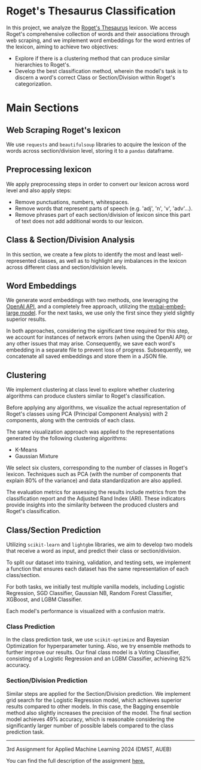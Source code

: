 # Roget's Thesaurus Classification


In this project, we analyze the [Roget's Thesaurus](https://www.gutenberg.org/files/10681/old/20040627-10681-h-body-pos.htm#180.1) lexicon.
We access Roget's comprehensive collection of words and their associations through web scraping, and we implement word embeddings for the word entries of the lexicon, aiming to achieve two objectives:
* Explore if there is a clustering method that can produce similar hierarchies to Roget's.
* Develop the best classification method, wherein the model's task is to discern a word's correct Class or Section/Division within Roget's categorization.


# Main Sections

## Web Scraping Roget's lexicon

We use `requests` and `beautifulsoup` libraries to acquire the lexicon of the words across section/division level, storing it to a `pandas` dataframe.

## Preprocessing lexicon

We apply preprocessing steps in order to convert our lexicon across word level and also apply steps:
* Remove punctuations, numbers, whitespaces.
* Remove words that represent parts of speech (e.g. 'adj', 'n', 'v', 'adv'...).
* Remove phrases part of each section/division of lexicon since this part of text does not add additional words to our lexicon. 

## Class & Section/Division Analysis

In this section, we create a few plots to identify the most and least well-represented classes,  as well as to highlight any imbalances in the lexicon across different class and section/division levels.

## Word Embeddings

We generate word embeddings with two methods, one leveraging the [OpenAI API](https://platform.openai.com/docs/guides/embeddings), and a completely free approach, utilizing the [mxbai-embed-large model](https://huggingface.co/mixedbread-ai/mxbai-embed-2d-large-v1). For the next tasks, we use only the first since they yield slightly superior results.

In both approaches, considering the significant time required for this step, we account for instances of network errors (when using the OpenAI API) or any other issues that may arise. Consequently, we save each word's embedding in a separate file to prevent loss of progress. Subsequently, we concatenate all saved embeddings and store them in a JSON file.


## Clustering
We implement clustering at  class level to explore whether clustering algorithms can produce clusters similar to Roget's classification.

Before applying any algorithms, we visualize the actual representation of Roget's classes using PCA (Principal Component Analysis) with 2 components, along with the centroids of each class.

The same visualization approach was applied to the representations generated by the following clustering algorithms:

* K-Means
* Gaussian Mixture
  
We select six clusters, corresponding to the number of classes in Roget's lexicon. Techniques such as PCA (with the number of components that explain 80% of the variance) and data standardization are also applied.

The evaluation metrics for assessing the results include metrics from the classification report and the Adjusted Rand Index (ARI). These indicators provide insights into the similarity between the produced clusters and Roget's classification.

## Class/Section Prediction

Utilizing `scikit-learn` and `lightgbm` libraries, we aim to develop two models that receive a word as input, and predict their class or section/division.

To split our dataset into training, validation, and testing sets, we implement a function that ensures each dataset has the same representation of each class/section.

For both tasks, we initially test multiple vanilla models, including Logistic Regression, SGD Classifier, Gaussian NB, Random Forest Classifier, XGBoost, and LGBM Classifier.

Each model's performance is visualized with a confusion matrix. 

### Class Prediction

In the class prediction task, we use `scikit-optimize` and Bayesian Optimization for hyperparameter tuning. Also, we try ensemble methods to further improve our results. Our final class model is a Voting Classifier, consisting of a Logistic Regression and an LGBM Classifier, achieving 62% accuracy.

### Section/Division Prediction

Similar steps are applied for the Section/Division prediction. We implement grid search for the Logistic Regression model, which achieves superior results compared to other models. In this case, the Bagging ensemble method also slightly increases the precision of the model. The final section model achieves 49% accuracy, which is reasonable considering the significantly larger number of possible labels compared to the class prediction task.


--- 

3rd Assignment for Applied Machine Learning 2024 (DMST, AUEB)

You can find the full description of the assignment [here.](https://github.com/cfragiadakis/Roget-s-Thesaurus-Classification/blob/main/third_assignment.ipynb) 
